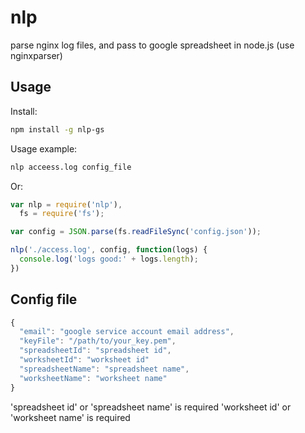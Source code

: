 # nlp
parse nginx log files, and pass to google spreadsheet in node.js (use nginxparser)

Usage
-----

Install:

``` bash
npm install -g nlp-gs
```

Usage example:

```bash
nlp acceess.log config_file
```

Or:

``` javascript
var nlp = require('nlp'),
  fs = require('fs');

var config = JSON.parse(fs.readFileSync('config.json'));

nlp('./access.log', config, function(logs) {
  console.log('logs good:' + logs.length);
})

```

Config file
-----
``` javascript
{
  "email": "google service account email address",
  "keyFile": "/path/to/your_key.pem",
  "spreadsheetId": "spreadsheet id",
  "worksheetId": "worksheet id"
  "spreadsheetName": "spreadsheet name",
  "worksheetName": "worksheet name"
}
``` 
'spreadsheet id' or 'spreadsheet name' is required
'worksheet id' or 'worksheet name' is required
